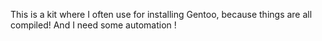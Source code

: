 This is a kit where I often use for installing Gentoo, because things are all compiled! And I need some automation !

